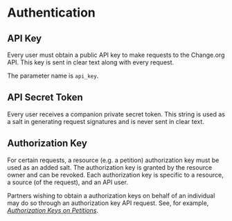 # Authentication

## API Key

Every user must obtain a public API key to make requests to the Change.org API.
This key is sent in clear text along with every request.

The parameter name is `api_key`.

## API Secret Token

Every user receives a companion private secret token. This string is used as a
salt in generating request signatures and is never sent in clear text.

## Authorization Key

For certain requests, a resource (e.g. a petition) authorization key must be
used as an added salt. The authorization key is granted by the resource
owner and can be revoked. Each authorization key is specific to a resource,
a source (of the request), and an API user.

Partners wishing to obtain a authorization keys on behalf of an
individual may do so through an authorization key API request. See, for example,
[_Authorization Keys on Petitions_](resources/petitions/auth_keys.md).

